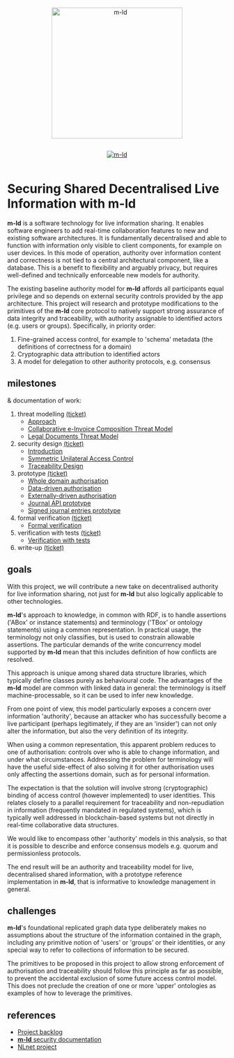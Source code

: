 <pre></pre>
<!--suppress HtmlDeprecatedAttribute -->
<p align="center">
  <a href="https://m-ld.org/">
    <picture>
      <!--suppress HtmlUnknownTarget -->
      <source media="(prefers-color-scheme: light)" srcset="https://m-ld.org/m-ld.svg"/>
      <!--suppress HtmlUnknownTarget -->
      <source media="(prefers-color-scheme: dark)" srcset="https://m-ld.org/m-ld.inverse.svg"/>
      <img alt="m-ld" src="https://m-ld.org/m-ld.svg" width="300em" />
    </picture>
  </a>
</p>
<pre></pre>
<p align="center">
  <a href="https://nlnet.nl/project/m-ld/">
    <img alt="m-ld" src="https://m-ld.org/media/logo_nlnet.svg" />
  </a>
</p>
<pre></pre>

# Securing Shared Decentralised Live Information with **m-ld**

**m-ld** is a software technology for live information sharing. It enables software engineers to add real-time collaboration features to new and existing software architectures. It is fundamentally decentralised and able to function with information only visible to client components, for example on user devices. In this mode of operation, authority over information content and correctness is not tied to a central architectural component, like a database. This is a benefit to flexibility and arguably privacy, but requires well-defined and technically enforceable new models for authority.

The existing baseline authority model for **m-ld** affords all participants equal privilege and so depends on external security controls provided by the app architecture. This project will research and prototype modifications to the
primitives of the **m-ld** core protocol to natively support strong assurance of data integrity and traceability, with authority assignable to identified actors (e.g. users or groups). Specifically, in priority order:

1. Fine-grained access control, for example to 'schema' metadata (the definitions of correctness for a domain)
1. Cryptographic data attribution to identified actors
1. A model for delegation to other authority protocols, e.g. consensus

## milestones
& documentation of work:
1. threat modelling [(ticket)](https://github.com/m-ld/m-ld-security-spec/issues/1)
   - [Approach](https://github.com/m-ld/m-ld-security-spec/tree/main/threats)
   - [Collaborative e-Invoice Composition Threat Model](https://github.com/m-ld/m-ld-security-spec/blob/main/threats/e-invoicing.md)
   - [Legal Documents Threat Model](https://github.com/m-ld/m-ld-security-spec/blob/main/threats/legal-docs.md)
1. security design [(ticket)](https://github.com/m-ld/m-ld-security-spec/issues/2)
   - [Introduction](https://github.com/m-ld/m-ld-security-spec/tree/main/design)
   - [Symmetric Unilateral Access Control](https://github.com/m-ld/m-ld-security-spec/blob/main/design/suac.md)
   - [Traceability Design](https://github.com/m-ld/m-ld-security-spec/blob/main/design/traceability.md)
1. prototype [(ticket)](https://github.com/m-ld/m-ld-security-spec/issues/3)
   - [Whole domain authorisation](https://github.com/m-ld/m-ld-js/pull/85)
   - [Data-driven authorisation](https://github.com/m-ld/m-ld-js/pull/94)
   - [Externally-driven authorisation](https://github.com/m-ld/m-ld-iroha)
   - [Journal API prototype](https://github.com/m-ld/m-ld-security-spec/pull/13)
   - [Signed journal entries prototype](https://github.com/m-ld/timeld/pull/50)
1. formal verification [(ticket)](https://github.com/m-ld/m-ld-security-spec/issues/4)
   - [Formal verification](https://github.com/m-ld/m-ld-security-spec/blob/main/verification/formal%20verification.md)
1. verification with tests [(ticket)](https://github.com/m-ld/m-ld-security-spec/issues/14)
   - [Verification with tests](./verification/verification%20with%20tests.md)
1. write-up [(ticket)](https://github.com/m-ld/m-ld-security-spec/issues/5)

## goals

With this project, we will contribute a new take on decentralised authority for live information sharing, not just for **m-ld** but also logically applicable to other technologies.

**m-ld**'s approach to knowledge, in common with RDF, is to handle assertions ('ABox' or instance statements) and terminology ('TBox' or ontology statements) using a common representation. In practical usage, the terminology not only
classifies, but is used to constrain allowable assertions. The particular demands of the write concurrency model supported by **m-ld** mean that this includes definition of how conflicts are resolved.

This approach is unique among shared data structure libraries, which typically define classes purely as behavioural code. The advantages of the **m-ld** model are common with linked data in general: the terminology is itself machine-processable, so it can be used to infer new knowledge.

From one point of view, this model particularly exposes a concern over information 'authority', because an attacker who has successfully become a live participant (perhaps legitimately, if they are an 'insider') can not only alter the information, but also the very definition of its integrity.

When using a common representation, this apparent problem reduces to one of authorisation: controls over who is able to change information, and under what circumstances. Addressing the problem for terminology will have the useful side-effect of also solving it for other authorisation uses only affecting the assertions domain, such as for personal information.

The expectation is that the solution will involve strong (cryptographic) binding of access control (however implemented) to user identities. This relates closely to a parallel requirement for traceability and non-repudiation in information (frequently mandated in regulated systems), which is typically well addressed in blockchain-based systems but not directly in real-time collaborative data structures.

We would like to encompass other 'authority' models in this analysis, so that it is possible to describe and enforce consensus models e.g. quorum and permissionless protocols.

The end result will be an authority and traceability model for live, decentralised shared information, with a prototype reference implementation in **m-ld**, that is informative to knowledge management in general.

## challenges

**m-ld**'s foundational replicated graph data type deliberately makes no assumptions about the structure of the information contained in the graph, including any primitive notion of 'users' or 'groups' or their identities, or any special way to refer to collections of information to be secured.

The primitives to be proposed in this project to allow strong enforcement of authorisation and traceability should follow this principle as far as possible, to prevent the accidental exclusion of some future access control model. This does not preclude the creation of one or more 'upper' ontologies as examples of how to leverage the primitives.

## references

- [Project backlog](https://github.com/orgs/m-ld/projects/5)
- [**m-ld** security documentation](https://m-ld.org/doc/#security)
- [NLnet project](https://nlnet.nl/project/m-ld/)
